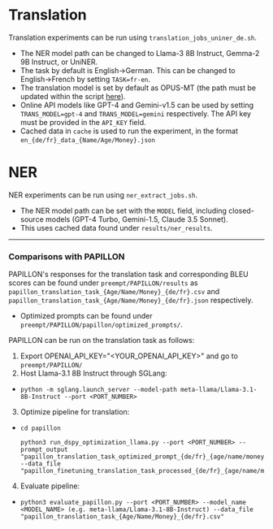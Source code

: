 # Translation

Translation experiments can be run using `translation_jobs_uniner_de.sh`.
- The NER model path can be changed to Llama-3 8B Instruct, Gemma-2 9B Instruct, or UniNER.
- The task by default is English->German. This can be changed to English->French by setting `TASK=fr-en`.
- The translation model is set by default as OPUS-MT (the path must be updated within the script [here](https://github.com/radcarpet/preempt/blob/0abe6e077d214f44682411bcd47194de4f409e79/translation_task/translation_task.py#L103)).
- Online API models like GPT-4 and Gemini-v1.5 can be used by setting `TRANS_MODEL=gpt-4` and `TRANS_MODEL=gemini` respectively. The API key must be provided in the `API_KEY` field.
- Cached data in `cache` is used to run the experiment, in the format `en_{de/fr}_data_{Name/Age/Money}.json`

# NER 

NER experiments can be run using `ner_extract_jobs.sh`.
- The NER model path can be set with the `MODEL` field, including closed-source models (GPT-4 Turbo, Gemini-1.5, Claude 3.5 Sonnet).
- This uses cached data found under `results/ner_results`.

---
### Comparisons with PAPILLON

PAPILLON's responses for the translation task and corresponding BLEU scores can be found under `preempt/PAPILLON/results` as `papillon_translation_task_{Age/Name/Money}_{de/fr}.csv` and `papillon_translation_task_{Age/Name/Money}_{de/fr}.json` respectively. 

- Optimized prompts can be found under `preempt/PAPILLON/papillon/optimized_prompts/`.

PAPILLON can be run on the translation task as follows:
1. Export OPENAI_API_KEY="<YOUR_OPENAI_API_KEY>" and go to `preempt/PAPILLON/`
2. Host Llama-3.1 8B Instruct through SGLang:
  - ```python -m sglang.launch_server --model-path meta-llama/Llama-3.1-8B-Instruct --port <PORT_NUMBER>```
3. Optimize pipeline for translation:
  - ```
    cd papillon
    
    python3 run_dspy_optimization_llama.py --port <PORT_NUMBER> --prompt_output "papillon_translation_task_optimized_prompt_{de/fr}_{age/name/money}.json" --data_file "papillon_finetuning_translation_task_processed_{de/fr}_{age/name/money}.csv"
    ```
4. Evaluate pipeline:
- ```
  python3 evaluate_papillon.py --port <PORT_NUMBER> --model_name <MODEL_NAME> (e.g. meta-llama/Llama-3.1-8B-Instruct) --data_file "papillon_translation_task_{Age/Name/Money}_{de/fr}.csv"
  ```
